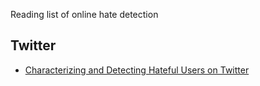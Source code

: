 
Reading list of online hate detection


## Twitter
* [Characterizing and Detecting Hateful Users on Twitter](https://arxiv.org/pdf/1803.08977.pdf)
